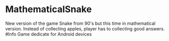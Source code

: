 # MathematicalSnake
New version of the game Snake from 90's but this time in mathematical version.
Instead of collecting apples, player has to collecting good answers.
#Info
Game dedicate for Android devices
